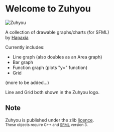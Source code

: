 # Welcome to Zuhyou

![Zuhyou](https://i.imgur.com/VyCCA1b.png)

A collection of drawable graphs/charts (for SFML)  
by [Hapaxia](http://github.com/Hapaxia)

Currently includes:
- Line graph (also doubles as an Area graph)
- Bar graph
- Function graph (plots "y=" function)
- Grid

(more to be added...)

Line and Grid both shown in the Zuhyou logo.

## Note
Zuhyou is published under the zlib [licence][Licence].  
<sup>
These objects require C++ and [SFML] version 3.  



[SFML]: http://sfml-dev.org
[Licence]: https://github.com/Hapaxia/Zuhyou/blob/master/licence.txt
